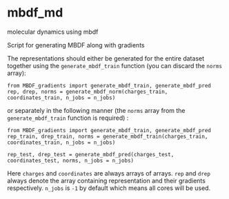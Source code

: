 # mbdf_md
molecular dynamics using mbdf

Script for generating MBDF along with gradients

The representations should either be generated for the entire dataset together using the `generate_mbdf_train` function (you can discard the `norms` array):

```
from MBDF_gradients import generate_mbdf_train, generate_mbdf_pred
rep, drep, norms = generate_mbdf_norm(charges_train, coordinates_train, n_jobs = n_jobs)
```

 or separately in the following manner (the `norms` array from the `generate_mbdf_train` function is required) :
```
from MBDF_gradients import generate_mbdf_train, generate_mbdf_pred
rep_train, drep_train, norms = generate_mbdf_train(charges_train, coordinates_train, n_jobs = n_jobs)

rep_test, drep_test = generate_mbdf_pred(charges_test, coordinates_test, norms, n_jobs = n_jobs)
```

Here `charges` and `coordinates` are always arrays of arrays. `rep` and `drep` always denote the array containing representation and their gradients respectively.
`n_jobs` is `-1` by default which means all cores will be used.
